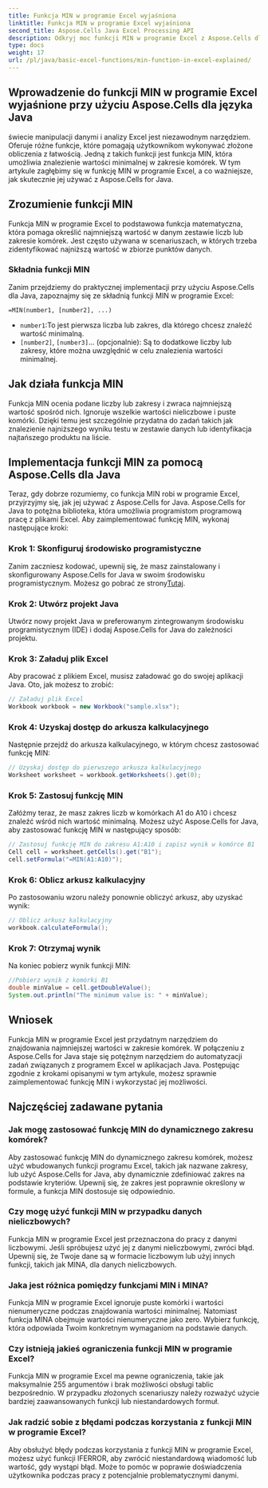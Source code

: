 ```yaml
---
title: Funkcja MIN w programie Excel wyjaśniona
linktitle: Funkcja MIN w programie Excel wyjaśniona
second_title: Aspose.Cells Java Excel Processing API
description: Odkryj moc funkcji MIN w programie Excel z Aspose.Cells dla Javy. Naucz się bez wysiłku znajdować wartości minimalne.
type: docs
weight: 17
url: /pl/java/basic-excel-functions/min-function-in-excel-explained/
---
```


## Wprowadzenie do funkcji MIN w programie Excel wyjaśnione przy użyciu Aspose.Cells dla języka Java

świecie manipulacji danymi i analizy Excel jest niezawodnym narzędziem. Oferuje różne funkcje, które pomagają użytkownikom wykonywać złożone obliczenia z łatwością. Jedną z takich funkcji jest funkcja MIN, która umożliwia znalezienie wartości minimalnej w zakresie komórek. W tym artykule zagłębimy się w funkcję MIN w programie Excel, a co ważniejsze, jak skutecznie jej używać z Aspose.Cells for Java.

## Zrozumienie funkcji MIN

Funkcja MIN w programie Excel to podstawowa funkcja matematyczna, która pomaga określić najmniejszą wartość w danym zestawie liczb lub zakresie komórek. Jest często używana w scenariuszach, w których trzeba zidentyfikować najniższą wartość w zbiorze punktów danych.

### Składnia funkcji MIN

Zanim przejdziemy do praktycznej implementacji przy użyciu Aspose.Cells dla Java, zapoznajmy się ze składnią funkcji MIN w programie Excel:

```
=MIN(number1, [number2], ...)
```

- `number1`:To jest pierwsza liczba lub zakres, dla którego chcesz znaleźć wartość minimalną.
- `[number2]`, `[number3]`... (opcjonalnie): Są to dodatkowe liczby lub zakresy, które można uwzględnić w celu znalezienia wartości minimalnej.

## Jak działa funkcja MIN

Funkcja MIN ocenia podane liczby lub zakresy i zwraca najmniejszą wartość spośród nich. Ignoruje wszelkie wartości nieliczbowe i puste komórki. Dzięki temu jest szczególnie przydatna do zadań takich jak znalezienie najniższego wyniku testu w zestawie danych lub identyfikacja najtańszego produktu na liście.

## Implementacja funkcji MIN za pomocą Aspose.Cells dla Java

Teraz, gdy dobrze rozumiemy, co funkcja MIN robi w programie Excel, przyjrzyjmy się, jak jej używać z Aspose.Cells for Java. Aspose.Cells for Java to potężna biblioteka, która umożliwia programistom programową pracę z plikami Excel. Aby zaimplementować funkcję MIN, wykonaj następujące kroki:

### Krok 1: Skonfiguruj środowisko programistyczne

 Zanim zaczniesz kodować, upewnij się, że masz zainstalowany i skonfigurowany Aspose.Cells for Java w swoim środowisku programistycznym. Możesz go pobrać ze strony[Tutaj](https://releases.aspose.com/cells/java/).

### Krok 2: Utwórz projekt Java

Utwórz nowy projekt Java w preferowanym zintegrowanym środowisku programistycznym (IDE) i dodaj Aspose.Cells for Java do zależności projektu.

### Krok 3: Załaduj plik Excel

Aby pracować z plikiem Excel, musisz załadować go do swojej aplikacji Java. Oto, jak możesz to zrobić:

```java
// Załaduj plik Excel
Workbook workbook = new Workbook("sample.xlsx");
```

### Krok 4: Uzyskaj dostęp do arkusza kalkulacyjnego

Następnie przejdź do arkusza kalkulacyjnego, w którym chcesz zastosować funkcję MIN:

```java
// Uzyskaj dostęp do pierwszego arkusza kalkulacyjnego
Worksheet worksheet = workbook.getWorksheets().get(0);
```

### Krok 5: Zastosuj funkcję MIN

Załóżmy teraz, że masz zakres liczb w komórkach A1 do A10 i chcesz znaleźć wśród nich wartość minimalną. Możesz użyć Aspose.Cells for Java, aby zastosować funkcję MIN w następujący sposób:

```java
// Zastosuj funkcję MIN do zakresu A1:A10 i zapisz wynik w komórce B1
Cell cell = worksheet.getCells().get("B1");
cell.setFormula("=MIN(A1:A10)");
```

### Krok 6: Oblicz arkusz kalkulacyjny

Po zastosowaniu wzoru należy ponownie obliczyć arkusz, aby uzyskać wynik:

```java
// Oblicz arkusz kalkulacyjny
workbook.calculateFormula();
```

### Krok 7: Otrzymaj wynik

Na koniec pobierz wynik funkcji MIN:

```java
//Pobierz wynik z komórki B1
double minValue = cell.getDoubleValue();
System.out.println("The minimum value is: " + minValue);
```

## Wniosek

Funkcja MIN w programie Excel jest przydatnym narzędziem do znajdowania najmniejszej wartości w zakresie komórek. W połączeniu z Aspose.Cells for Java staje się potężnym narzędziem do automatyzacji zadań związanych z programem Excel w aplikacjach Java. Postępując zgodnie z krokami opisanymi w tym artykule, możesz sprawnie zaimplementować funkcję MIN i wykorzystać jej możliwości.

## Najczęściej zadawane pytania

### Jak mogę zastosować funkcję MIN do dynamicznego zakresu komórek?

Aby zastosować funkcję MIN do dynamicznego zakresu komórek, możesz użyć wbudowanych funkcji programu Excel, takich jak nazwane zakresy, lub użyć Aspose.Cells for Java, aby dynamicznie zdefiniować zakres na podstawie kryteriów. Upewnij się, że zakres jest poprawnie określony w formule, a funkcja MIN dostosuje się odpowiednio.

### Czy mogę użyć funkcji MIN w przypadku danych nieliczbowych?

Funkcja MIN w programie Excel jest przeznaczona do pracy z danymi liczbowymi. Jeśli spróbujesz użyć jej z danymi nieliczbowymi, zwróci błąd. Upewnij się, że Twoje dane są w formacie liczbowym lub użyj innych funkcji, takich jak MINA, dla danych nieliczbowych.

### Jaka jest różnica pomiędzy funkcjami MIN i MINA?

Funkcja MIN w programie Excel ignoruje puste komórki i wartości nienumeryczne podczas znajdowania wartości minimalnej. Natomiast funkcja MINA obejmuje wartości nienumeryczne jako zero. Wybierz funkcję, która odpowiada Twoim konkretnym wymaganiom na podstawie danych.

### Czy istnieją jakieś ograniczenia funkcji MIN w programie Excel?

Funkcja MIN w programie Excel ma pewne ograniczenia, takie jak maksymalnie 255 argumentów i brak możliwości obsługi tablic bezpośrednio. W przypadku złożonych scenariuszy należy rozważyć użycie bardziej zaawansowanych funkcji lub niestandardowych formuł.

### Jak radzić sobie z błędami podczas korzystania z funkcji MIN w programie Excel?

Aby obsłużyć błędy podczas korzystania z funkcji MIN w programie Excel, możesz użyć funkcji IFERROR, aby zwrócić niestandardową wiadomość lub wartość, gdy wystąpi błąd. Może to pomóc w poprawie doświadczenia użytkownika podczas pracy z potencjalnie problematycznymi danymi.